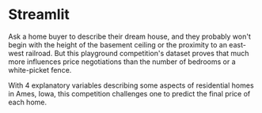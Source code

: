 # Streamlit

Ask a home buyer to describe their dream house, and they probably won't begin with the height of the basement ceiling or the proximity to an east-west railroad. But this playground competition's dataset proves that much more influences price negotiations than the number of bedrooms or a white-picket fence.

With 4 explanatory variables describing some aspects of residential homes in Ames, Iowa, this competition challenges one to predict the final price of each home.
